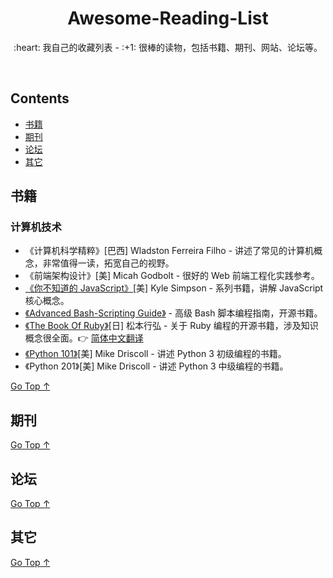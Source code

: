 <div align="center">
  <h1>Awesome-Reading-List</h1>

  <p>:heart: 我自己的收藏列表 - :+1: 很棒的读物，包括书籍、期刊、网站、论坛等。</p>
</div>

<br />

## Contents

- [书籍](#书籍)
- [期刊](#期刊)
- [论坛](#论坛)
- [其它](#其它)

## 书籍

### 计算机技术

- 《计算机科学精粹》[巴西] Wladston Ferreira Filho - 讲述了常见的计算机概念，非常值得一读，拓宽自己的视野。
- 《前端架构设计》[美] Micah Godbolt - 很好的 Web 前端工程化实践参考。
- [《你不知道的 JavaScript》](https://github.com/getify/You-Dont-Know-JS)[美] Kyle Simpson - 系列书籍，讲解 JavaScript 核心概念。
- [《Advanced Bash-Scripting Guide》](http://tldp.org/LDP/abs/html/) - 高级 Bash 脚本编程指南，开源书籍。	
- [《The Book Of Ruby》](http://www.sapphiresteel.com/ruby-programming/The-Book-Of-Ruby.html)[日] 松本行弘 - 关于 Ruby 编程的开源书籍，涉及知识概念很全面。:point_right: [简体中文翻译](https://wang1212.github.io/the-book-of-ruby/#/0-homepage.html)	
- [《Python 101》](http://python101.pythonlibrary.org)[美] Mike Driscoll - 讲述 Python 3 初级编程的书籍。	
- 《Python 201》[美] Mike Driscoll - 讲述 Python 3 中级编程的书籍。

[Go Top ↑](#awesome-reading-list)

## 期刊

[Go Top ↑](#awesome-reading-list)

## 论坛

[Go Top ↑](#awesome-reading-list)

## 其它

[Go Top ↑](#awesome-reading-list)
